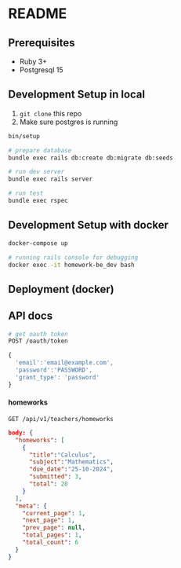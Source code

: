 # README


## Prerequisites
- Ruby 3+
- Postgresql 15

## Development Setup in local

1. `git clone` this repo
2. Make sure postgres is running

```sh
bin/setup

# prepare database
bundle exec rails db:create db:migrate db:seeds

# run dev server
bundle exec rails server

# run test
bundle exec rspec
```

## Development Setup with docker

```sh
docker-compose up

# running rails console for debugging
docker exec -it homework-be_dev bash
```


## Deployment (docker)


## API docs

```sh
# get oauth token
POST /oauth/token

```

```js
{
  'email':'email@example.com',
  'password':'PASSWORD',
  'grant_type': 'password'
}
```

#### homeworks

```
GET /api/v1/teachers/homeworks
```

```json
body: {
  "homeworks": [
    {
      "title":"Calculus",
      "subject":"Mathematics",
      "due_date":"25-10-2024",
      "submitted": 3,
      "total": 20
    }
  ],
  "meta": {
    "current_page": 1,
    "next_page": 1,
    "prev_page": null,
    "total_pages": 1,
    "total_count": 6
  }
}
```

<!-- This README would normally document whatever steps are necessary to get the
application up and running.

Things you may want to cover:

* Ruby version

* System dependencies

* Configuration

* Database creation

* Database initialization

* How to run the test suite

* Services (job queues, cache servers, search engines, etc.)

* Deployment instructions

* ... -->
